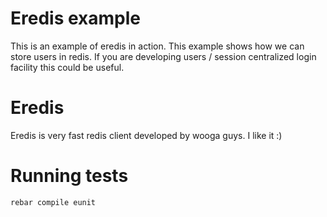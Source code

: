 # Eredis example

This is an example of eredis in action. This example shows how we can store users in redis.
If you are developing users / session centralized login facility this could be useful.

# Eredis
Eredis is very fast redis client developed by wooga guys. I like it :)

# Running tests

    rebar compile eunit